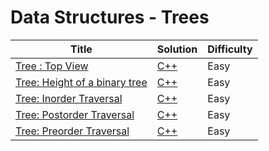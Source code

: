 # Data Structures - Trees

| Title | Solution | Difficulty |
| ----- | -------- | ---------- |
| [Tree : Top View](https://www.hackerrank.com/challenges/tree-top-view) | [C++](./Top%20View/main.cpp) | Easy |
| [Tree: Height of a binary tree](https://www.hackerrank.com/challenges/tree-height-of-a-binary-tree) | [C++](./Height%20of%20a%20binary%20tree/main.cpp) | Easy |
| [Tree: Inorder Traversal](https://www.hackerrank.com/challenges/tree-inorder-traversal) | [C++](./Inorder%20Traversal/main.cpp) | Easy |
| [Tree: Postorder Traversal](https://www.hackerrank.com/challenges/tree-postorder-traversal) | [C++](./Postorder%20Traversal/main.cpp) | Easy |
| [Tree: Preorder Traversal](https://www.hackerrank.com/challenges/tree-preorder-traversal) | [C++](./Preorder%20Traversal/main.cpp) | Easy |
